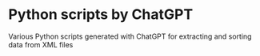 # Python scripts by ChatGPT
Various Python scripts generated with ChatGPT for extracting and sorting data from XML files

